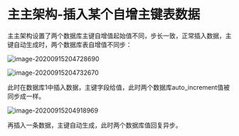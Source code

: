 # 主主架构-插入某个自增主键表数据

主主架构设置了两个数据库主键自增值起始值不同，步长一致，正常插入数据，主键自动生成时，两个数据库表自增值不同步：

![image-20200915204728690](https://gitee.com/Zeebrary/PicBed/raw/master/img/java/jvm/image-20200915204728690.png)

![image-20200915204732670](https://gitee.com/Zeebrary/PicBed/raw/master/img/java/jvm/image-20200915204732670.png)

此时在数据库1中插入数据，主键字段给值，此时两个数据库auto_increment值被同步成一样。

![image-20200915204918969](https://gitee.com/Zeebrary/PicBed/raw/master/img/java/jvm/image-20200915204918969.png)

再插入一条数据，主键自动生成，此时两个数据库值回复异步。